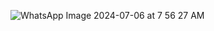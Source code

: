 ![WhatsApp Image 2024-07-06 at 7 56 27 AM](https://github.com/SNuetey/rn-assignment2-22011241/assets/173564216/3f03d76a-1f5d-46d0-957f-168402b26c6d)
